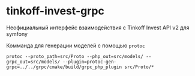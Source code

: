 # tinkoff-invest-grpc
Неофициальный интерфейс взаимодействия с Tinkoff Invest API v2 для symfony
 
Комманда для генерации моделей с помощью ```protoc```
```
protoc --proto_path=src/Proto --php_out=src/models/ --grpc_out=src/models/ --plugin=protoc-gen-grpc=../../grpc/cmake/build/grpc_php_plugin src/Proto/*
```
